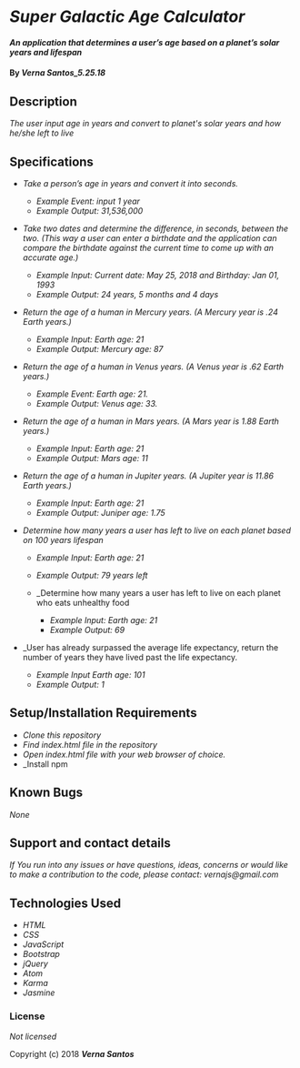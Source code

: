 # _Super Galactic Age Calculator_

#### _An application that determines a user’s age based on a planet’s solar years and lifespan_

#### By _Verna Santos_5.25.18_

## Description

_The user input age in years and convert to planet's solar years and how he/she left to live_


## Specifications

* _Take a person’s age in years and convert it into seconds._
  * _Example Event: input 1 year_
  * _Example Output: 31,536,000_

* _Take two dates and determine the difference, in seconds, between the two. (This way a user can enter a birthdate and the application can compare the birthdate against the current time to come up with an accurate age.)_
  * _Example Input: Current date: May 25, 2018 and Birthday: Jan 01, 1993_
  * _Example Output: 24 years, 5 months and 4 days_

* _Return the age of a human in Mercury years. (A Mercury year is .24 Earth years.)_
  * _Example Input: Earth age: 21_
  * _Example Output: Mercury age: 87_

* _Return the age of a human in Venus years. (A Venus year is .62 Earth years.)_
  * _Example Event: Earth age: 21._
  * _Example Output: Venus age: 33._

* _Return the age of a human in Mars years. (A Mars year is 1.88 Earth years.)_
  * _Example Input: Earth age: 21_
  * _Example Output: Mars age: 11_

* _Return the age of a human in Jupiter years. (A Jupiter year is 11.86 Earth years.)_
  * _Example Input: Earth age: 21_
  * _Example Output: Juniper age: 1.75_

* _Determine how many years a user has left to live on each planet based on 100 years lifespan_
  * _Example Input: Earth age: 21_
  * _Example Output: 79 years left_

  * _Determine how many years a user has left to live on each planet who eats unhealthy food
    * _Example Input: Earth age: 21_
    * _Example Output: 69_

* _User has already surpassed the average life expectancy, return the number of years they have lived past the life expectancy.
  * _Example Input Earth age: 101_
  * _Example Output: 1_

## Setup/Installation Requirements

* _Clone this repository_
* _Find index.html file in the repository_
* _Open index.html file with your web browser of choice._
* _Install npm



## Known Bugs

_None_

## Support and contact details

_If You run into any issues or have questions, ideas, concerns or would like to make a contribution to the code, please contact: vernajs@gmail.com_

## Technologies Used

* _HTML_
* _CSS_
* _JavaScript_
* _Bootstrap_
* _jQuery_
* _Atom_
* _Karma_
* _Jasmine_

### License

_Not licensed_

Copyright (c) 2018 **_Verna Santos_**
